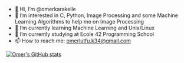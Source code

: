 - 👋 Hi, I’m @omerkarakelle
- 👀 I’m interested in C, Python, Image Processing and some Machine Learning Algorithms to help me on Image Processing
- 🌱 I’m currently learning Machine Learning and Unix/Linux
- 🏫 I’m currently studying at Ecole 42 Programming School
- 📫 How to reach me: omerlutfu.k34@gmail.com

[![Omer's GitHub stats](https://github-readme-stats.vercel.app/api?username=omerkarakelle)](https://github.com/anuraghazra/github-readme-stats)
